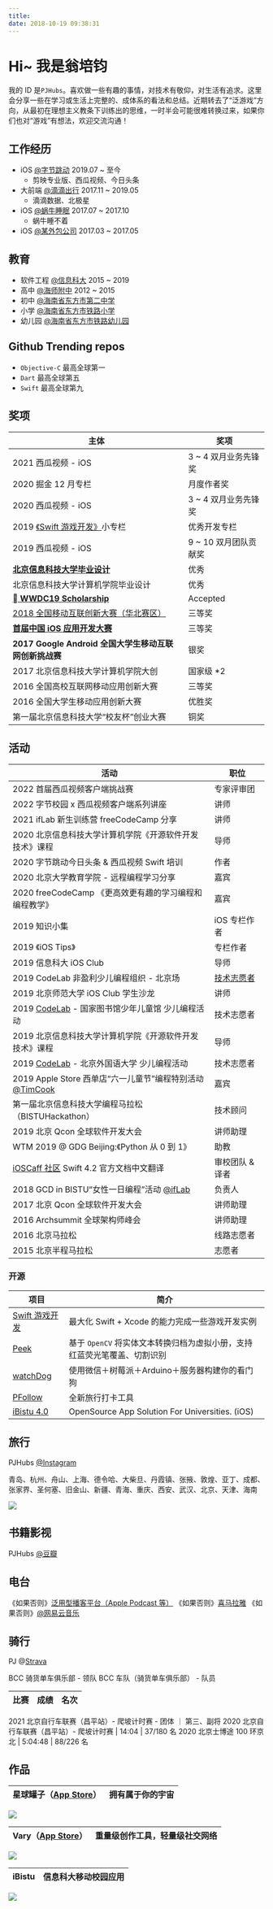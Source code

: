 ```yaml
---
title: 
date: 2018-10-19 09:38:31
---
```


# Hi~ 我是翁培钧
我的 ID 是`PJHubs`。喜欢做一些有趣的事情，对技术有敬仰，对生活有追求。这里会分享一些在学习或生活上完整的、成体系的看法和总结。近期转去了“泛游戏”方向，从最初在理想主义教条下训练出的思维，一时半会可能很难转换过来，如果你们也对“游戏”有想法，欢迎交流沟通！

## 工作经历
* iOS [@字节跳动](https://bytedance.com/zh)  2019.07 ~ 至今
    - 剪映专业版、西瓜视频、今日头条 
* 大前端 [@滴滴出行](https://www.didiglobal.com)  2017.11 ~ 2019.05
    - 滴滴数据、北极星
* iOS [@蜗牛睡眠](http://www.seblong.com)  2017.07 ~ 2017.10
    - 蜗牛睡不着
* iOS [@某外包公司]()  2017.03 ~ 2017.05

## 教育
* 软件工程 [@信息科大](http://www.bistu.edu.cn) 2015 ~ 2019
* 高中 [@海师附中](http://www.hsfzedu.cn) 2012 ~ 2015
* 初中 [@海南省东方市第二中学]()
* 小学 [@海南省东方市铁路小学]()
* 幼儿园 [@海南省东方市铁路幼儿园]()

## Github Trending repos
* `Objective-C` 最高全球第一
* `Dart` 最高全球第五
* `Swift` 最高全球第九

## 奖项
主体 | 奖项
--- | ---
2021 西瓜视频 - iOS | 3 ~ 4 双月业务先锋奖
2020 掘金 12 月专栏 | 月度作者奖
2020 西瓜视频 - iOS | 3 ~ 4 双月业务先锋奖
2019 [《Swift 游戏开发》](https://xiaozhuanlan.com/pjhubs-swift-game)小专栏 | 优秀开发专栏
2019 西瓜视频 - iOS | 9 ~ 10 双月团队贡献奖
[**北京信息科技大学毕业设计**](https://github.com/windstormeye/PIGPEN-Docs) | 优秀
北京信息科技大学计算机学院毕业设计 | 优秀
[** WWDC19 Scholarship**](https://github.com/windstormeye/WWDC19_brocadeOfLiNationality) | Accepted
[2018 全国移动互联创新大赛（华北赛区）](https://github.com/windstormeye/Peek) | 三等奖
[**首届中国 iOS 应用开发大赛**](https://github.com/windstormeye/CampusPlus) | 三等奖
**2017 Google Android 全国大学生移动互联网创新挑战赛** | 银奖
2017 北京信息科技大学计算机学院大创 | 国家级 *2
2016 全国高校互联网移动应用创新大赛 | 三等奖
2016 全国大学生移动应用创新大赛 | 优胜奖
第一届北京信息科技大学“校友杯”创业大赛 | 铜奖

## 活动
活动 | 职位
--- | ---
2022 首届西瓜视频客户端挑战赛 | 专家评审团
2022 字节校园 x 西瓜视频客户端系列讲座 | 讲师
2021 ifLab 新生训练营 freeCodeCamp 分享 | 讲师
2020 北京信息科技大学计算机学院《开源软件开发技术》课程 | 导师
2020 字节跳动今日头条 & 西瓜视频 Swift 培训 | 作者
2020 北京大学教育学院 - 远程编程学习分享 | 嘉宾
2020 freeCodeCamp 《更高效更有趣的学习编程和编程教学》| 嘉宾
2019 知识小集 | iOS 专栏作者
2019 《iOS Tips》 | 专栏作者
2019 信息科大 iOS Club | 导师
2019 CodeLab 非盈利少儿编程组织 - 北京场  | [技术志愿者](https://www.codelab.club)
2019 北京师范大学 iOS Club 学生沙龙 | 讲师
2019 [CodeLab](https://www.codelab.club) - 国家图书馆少年儿童馆 少儿编程活动 | 技术志愿者
2019 北京信息科技大学计算机学院《开源软件开发技术》课程 | 导师
2019 [CodeLab](https://www.codelab.club) - 北京外国语大学 少儿编程活动 | 技术志愿者
2019 Apple Store 西单店“六一儿童节”编程特别活动 [@TimCook](https://m.weibo.cn/5524254784/4378269463566752) | 嘉宾
第一届北京信息科技大学编程马拉松（BISTUHackathon）| 技术顾问
2019 北京 Qcon 全球软件开发大会 | 讲师助理
WTM 2019 @ GDG Beijing:《Python 从 0 到 1》| 助教
[iOSCaff 社区](https://learnku.com/docs/the-swift-programming-language/4.2) Swift 4.2 官方文档中文翻译 | 审校团队 & 译者
2018 GCD in BISTU“女性一日编程”活动 [@ifLab](https://www.iflab.org/2018/11/04/iflab-cgc01/) | 负责人
2017 北京 Qcon 全球软件开发大会 | 讲师助理
2016 Archsummit 全球架构师峰会 | 讲师助理
2016 北京马拉松 | 线路志愿者
2015 北京半程马拉松 | 志愿者


### 开源
项目 | 简介
---- | ----
[Swift 游戏开发](https://github.com/windstormeye/SwiftGame) | 最大化 Swift + Xcode 的能力完成一些游戏开发实例
[Peek](https://github.com/windstormeye/Peek) | 基于 `OpenCV` 将实体文本转换归档为虚拟小册，支持红蓝荧光笔覆盖、切割识别
[watchDog](https://github.com/windstormeye/watchDog) | 使用微信＋树莓派＋Arduino＋服务器构建你的看门狗
[PFollow](https://github.com/windstormeye/PFollow) | 全新旅行打卡工具
[iBistu 4.0](https://github.com/ifLab/iCampus-iOS) | OpenSource App Solution For Universities. (iOS)


## 旅行
PJHubs [@Instagram](https://www.instagram.com/pjhubs/)

青岛、杭州、舟山、上海、德令哈、大柴旦、丹霞镇、张掖、敦煌、亚丁、成都、张家界、圣何塞、旧金山、新疆、青海、重庆、西安、武汉、北京、天津、海南

![](http://img.pjhubs.com/20210628091309.png)

## 书籍影视
PJHubs [@豆瓣](https://www.douban.com/people/142311182/)

## 电台
《如果否则》[泛用型播客平台（Apple Podcast 等）]()
《如果否则》[喜马拉雅](https://www.ximalaya.com/gerenchengzhang/41614854/)
《如果否则》[@网易云音乐](https://music.163.com/#/djradio?id=527553635)


## 骑行
PJ @[Strava](https://www.strava.com/athletes/51366484)

BCC 骑货单车俱乐部 - 领队
BCC 车队（骑货单车俱乐部） - 队员

比赛 | 成绩 | 名次
--- | --- | ---
2021 北京自行车联赛（昌平站）- 爬坡计时赛 - 团体 ｜ 第三、副将
2020 北京自行车联赛（昌平站）- 爬坡计时赛 | 14:04 | 37/180 名 
2020 北京士博途 100 环京北 | 5:04:48 | 88/226 名 

## 作品

星球罐子（[App Store](https://apps.apple.com/cn/app/%E6%98%9F%E7%90%83%E7%BD%90%E5%AD%90/id1502901744)）| 拥有属于你的宇宙
--- | --- 

![](http://img.pjhubs.com/截屏2020-03-18下午3.57.43.png)


Vary（[App Store](https://apps.apple.com/cn/app/vary/id1190496148)） | 重量级创作工具，轻量级社交网络
--- | --- 

![](https://blogfile.dandyweng.com/2017/02/wall-of-cards-1920x1080-copyright.jpg)


iBistu | 信息科大移动校园应用 
--- | --- 

![](https://i.loli.net/2019/07/08/5d23671e6c97789922.png)
